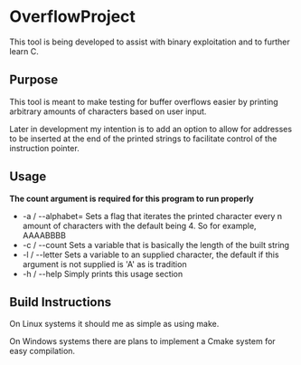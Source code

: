 # OverflowProject
This tool is being developed to assist with binary exploitation and to further learn C.

## Purpose
This tool is meant to make testing for buffer overflows easier by printing arbitrary
amounts of characters based on user input.

Later in development my intention is to add an option to allow for addresses to be
inserted at the end of the printed strings to facilitate control of the instruction
pointer.

## Usage
**The count argument is required for this program to run properly**

* -a / --alphabet= Sets a flag that iterates the printed character every n amount of characters with the default being 4. So for example, AAAABBBB
* -c / --count    Sets a variable that is basically the length of the built string
* -l / --letter   Sets a variable to an supplied character, the default if this
                argument is not supplied is 'A' as is tradition
* -h / --help     Simply prints this usage section

## Build Instructions
On Linux systems it should me as simple as using make.

On Windows systems there are plans to implement a Cmake system for easy compilation.